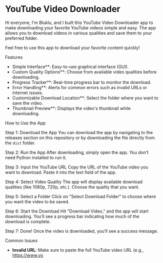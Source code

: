 # YouTube Video Downloader

Hi everyone, I'm Bluklu, and I built this YouTube Video Downloader app to make downloading your favorite YouTube videos simple and easy. The app allows you to download videos in various qualities and save them to your preferred folder.

Feel free to use this app to download your favorite content quickly!

Features
- Simple Interface**: Easy-to-use graphical interface (GUI).
- Custom Quality Options**: Choose from available video qualities before downloading.
- Progress Tracker**: Real-time progress bar to monitor the download.
- Error Handling**: Alerts for common errors such as invalid URLs or internet issues.
- Customizable Download Location**: Select the folder where you want to save the video.
- Thumbnail Preview**: Displays the video's thumbnail while downloading.

How to Use the App

Step 1: Download the App
You can download the app by navigating to the releases section on this repository or by downloading the file directly from the `dist` folder.

Step 2: Run the App
After downloading, simply open the app. You don't need Python installed to run it.

Step 3: Input the YouTube URL
Copy the URL of the YouTube video you want to download. Paste it into the text field of the app.

Step 4: Select Video Quality
The app will display available download qualities (like 1080p, 720p, etc.). Choose the quality that you want.

Step 5: Select a Folder
Click on "Select Download Folder" to choose where you want the video to be saved.

Step 6: Start the Download
Hit "Download Video," and the app will start downloading. You’ll see a progress bar indicating how much of the download is complete.

Step 7: Done!
Once the video is downloaded, you’ll see a success message.

Common Issues
- **Invalid URL**: Make sure to paste the full YouTube video URL (e.g., https://www.yo
